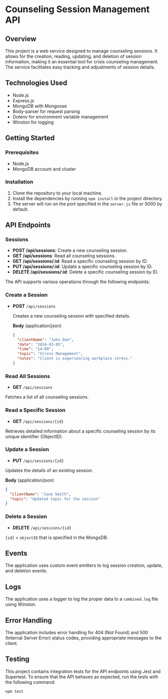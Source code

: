 # Counseling Session Management API
## Overview
This project is a web service designed to manage counseling sessions. It allows for
the creation, reading, updating, and deletion of session information, making it an
essential tool for crisis counseling management. The service facilitates easy
tracking and adjustments of session details.
## Technologies Used
- Node.js
- Express.js
- MongoDB with Mongoose
- Body-parser for request parsing
- Dotenv for environment variable management
- Winston for logging
## Getting Started
### Prerequisites
- Node.js
- MongoDB account and cluster
### Installation
1. Clone the repository to your local machine.
2. Install the dependencies by running `npm install` in the project directory.
3. The server will run on the port specified in the `server.js` file or 5000 by default.
## API Endpoints
### Sessions
- **POST /api/sessions**: Create a new counseling session.
- **GET /api/sessions**: Read all counseling sessions.
- **GET /api/sessions/:id**: Read a specific counseling session by ID.
- **PUT /api/sessions/:id**: Update a specific counseling session by ID.
- **DELETE /api/sessions/:id**: Delete a specific counseling session by ID.

The API supports various operations through the following endpoints:

### Create a Session

- **POST** `/api/sessions`

  Creates a new counseling session with specified details.

  **Body** (application/json)
  ```json
  {
    "clientName": "John Doe",
    "date": "2024-03-05",
    "time": "14:00",
    "topic": "Stress Management",
    "notes": "Client is experiencing workplace stress."
  }
  
### Read All Sessions

- **GET** `/api/sessions`

Fetches a list of all counseling sessions.

### Read a Specific Session

- **GET** `/api/sessions/{id}`

Retrieves detailed information about a specific counseling session by its unique identifier (ObjectID).

### Update a Session

- **PUT** `/api/sessions/{id}`

Updates the details of an existing session.

**Body** (application/json)

```json
{
  "clientName": "Jane Smith",
  "topic": "Updated topic for the session"
}
```
### Delete a Session

- **DELETE** `/api/sessions/{id}`

`{id}` = `objectID` that is specified in the MongoDB.

## Events
The application uses custom event emitters to log session creation, update, and
deletion events. 

## Logs
The application uses a logger to log the proper data to a `combined.log` file using Winston.
## Error Handling
The application includes error handling for 404 (Not Found) and 500 (Internal
Server Error) status codes, providing appropriate messages to the client.

## Testing
This project contains integration tests for the API endpoints using Jest and Supertest. To ensure that the API behaves as expected, run the tests with the following command:

```bash
npm test
```
